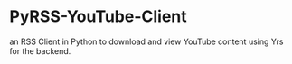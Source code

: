 # PyRSS-YouTube-Client
an RSS Client in Python to download and view YouTube content using Yrs for the backend.
